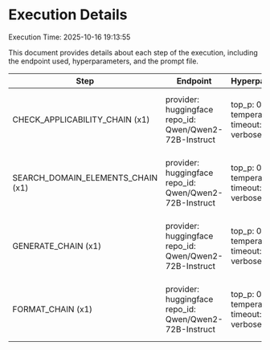 # Execution Details

Execution Time: 2025-10-16 19:13:55

This document provides details about each step of the execution, including the endpoint used, hyperparameters, and the prompt file.

| Step | Endpoint | Hyperparameters | Prompt Files |
|------|----------|-----------------|--------------|
| CHECK_APPLICABILITY_CHAIN (x1) | provider: huggingface<br>repo_id: Qwen/Qwen2-72B-Instruct | top_p: 0.95<br>temperature: 0.6<br>timeout: 1500<br>verbose: False | (system, check-applicability/qwen/system-template.txt)<br>(human, check-applicability/qwen/user-template.txt) |
| SEARCH_DOMAIN_ELEMENTS_CHAIN (x1) | provider: huggingface<br>repo_id: Qwen/Qwen2-72B-Instruct | top_p: 0.95<br>temperature: 0.65<br>timeout: 1500<br>verbose: False | (system, search-domain-elements/qwen/system-template-lowsigma.txt)<br>(human, search-domain-elements/qwen/user-template-lowsigma.txt) |
| GENERATE_CHAIN (x1) | provider: huggingface<br>repo_id: Qwen/Qwen2-72B-Instruct | top_p: 0.95<br>temperature: 0.7<br>timeout: 1500<br>verbose: False | (system, generate-requirements/qwen/system-template.txt)<br>(human, generate-requirements/qwen/user-template.txt) |
| FORMAT_CHAIN (x1) | provider: huggingface<br>repo_id: Qwen/Qwen2-72B-Instruct | top_p: 0.95<br>temperature: 0.5<br>timeout: 1500<br>verbose: False | (system, format-json/qwen/system-template.txt)<br>(human, format-json/qwen/user-template.txt) |
